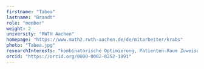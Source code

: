 ```yaml
---
firstname: "Tabea"
lastname: "Brandt"
role: "member"
weight: 2
university: "RWTH Aachen"
homepage: "https://www.math2.rwth-aachen.de/de/mitarbeiter/krabs"
photo: "Tabea.jpg"
researchInterests: "kombinatorische Optimierung, Patienten-Raum Zuweisung im Krankenhaus"
orcid: "https://orcid.org/0000-0002-8252-1891"
---
```


